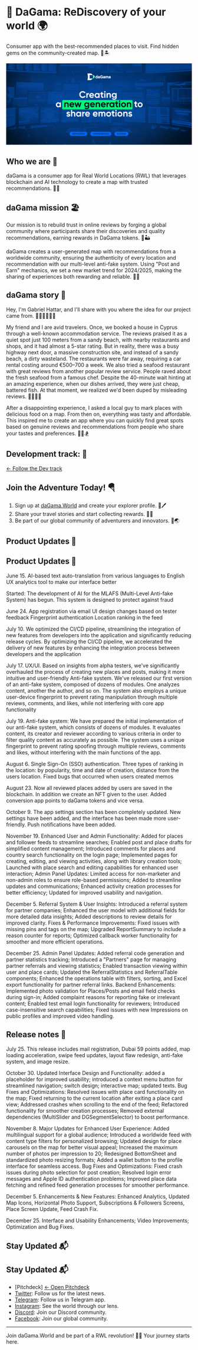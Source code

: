 # 🦋 DaGama: ReDiscovery of your world 🌍

Consumer app with the best-recommended places to visit. Find hidden gems on the community-created map. 🌊🏝

![daGama.World Adventure](https://github.com/daGama/.github/raw/main/images/banner.jpg)

## Who we are 🗼

daGama is a consumer app for Real World Locations (RWL) that leverages blockchain and AI technology to create a map with trusted recommendations. 🎡🏰

## daGama mission 🏖

Our mission is to rebuild trust in online reviews by forging a global community where participants share their discoveries and quality recommendations, earning rewards in DaGama tokens. 🌋🏜

daGama creates a user-generated map with recommendations from a worldwide community, ensuring the authenticity of every location and recommendation with our multi-level anti-fake system. Using "Post and Earn" mechanics, we set a new market trend for 2024/2025, making the sharing of experiences both rewarding and reliable. 🗽🎎

## daGama story 🥀

Hey, I'm Gabriel Hattar, and I'll share with you where the idea for our project came from. 🧗🏻‍♂️🚣🏻‍♀️

My friend and I are avid travelers. Once, we booked a house in Cyprus through a well-known accommodation service. The reviews praised it as a quiet spot just 100 meters from a sandy beach, with nearby restaurants and shops, and it had almost a 5-star rating. But in reality, there was a busy highway next door, a massive construction site, and instead of a sandy beach, a dirty wasteland. The restaurants were far away, requiring a car rental costing around €500–700 a week. We also tried a seafood restaurant with great reviews from another popular review service. People raved about the fresh seafood from a famous chef. Despite the 40-minute wait hinting at an amazing experience, when our dishes arrived, they were just cheap, battered fish. At that moment, we realized we'd been duped by misleading reviews. 🏄‍♂️🏄‍♀️

After a disappointing experience, I asked a local guy to mark places with delicious food on a map. From then on, everything was tasty and affordable. This inspired me to create an app where you can quickly find great spots based on genuine reviews and recommendations from people who share your tastes and preferences. 🧘‍♀️🏂

## Development track: 🍾
[← Follow the Dev track](dev_track.md)

## Join the Adventure Today! 🪂

1. Sign up at [daGama.World](https://dagama.world) and create your explorer profile. 🐚🖊️
2. Share your travel stories and start collecting rewards. 📖💎
3. Be part of our global community of adventurers and innovators. 🤝🌏

## Product Updates 🚀

## Product Updates 🚀

June 15. AI-based text auto-translation from various languages to English UX analytics tool to make our interface better

Started: The development of AI for the MLAFS (Multi-Level
Anti-fake System) has begun. This system is designed to protect against fraud

June 24. App registration via email
UI design changes based on tester feedback
Fingerprint authentication
Location ranking in the feed

July 10. We optimized the CI/CD pipeline, streamlining the integration of new features from developers into the application and significantly reducing release cycles.
By optimizing the CI/CD pipeline, we accelerated the delivery of new features by enhancing the integration process between developers and the application

July 17. UX/UI. Based on insights from alpha testers, we've significantly overhauled the process of creating new places and posts, making it more intuitive and user-friendly
Anti-fake system. We've released our first version of an anti-fake system, composed of dozens of modules. One analyzes content, another the author, and so on. The system also employs a unique user-device fingerprint to prevent rating manipulation through multiple reviews, comments, and likes, while not interfering with core app functionality

July 19. Anti-fake system: We have prepared the initial implementation of our anti-fake system, which consists of dozens of modules. It evaluates content, its creator and reviewer according to various criteria in order to filter quality content as accurately as possible. The system uses a unique fingerprint to prevent rating spoofing through multiple reviews, comments and likes, without interfering with the main functions of the app.

August 6. Single Sign-On (SSO) authentication. Three types of ranking in the location: by popularity, time and date of creation, distance from the users location. Fixed bugs that occurred when users created memos

August 23. Now all reviewed places added by users are saved in the blockchain. In addition we create an NFT given to the user. Added conversion app points to daGama tokens and vice versa.

October 9. The app settings section has been completely updated. New settings have been added, and the interface has been made more user-friendly. Push notifications have been added.

November 19. Enhanced User and Admin Functionality: Added for places and follower feeds to streamline searches;  Enabled post and place drafts for simplified content management; Introduced comments for places and country search functionality on the login page; 
Implemented pages for creating, editing, and viewing activities, along with library creation tools; Launched with place search and editing capabilities for enhanced user interaction; Admin Panel Updates: Limited access for non-marketer and non-admin roles to ensure role-based permissions; Added to streamline updates and communications; Enhanced activity creation processes for better efficiency; Updated for improved usability and navigation.

December 5. Referral System & User Insights: Introduced a referral system for partner companies; Enhanced the user model with additional fields for more detailed data insights; Added descriptions to review details for improved clarity. Fixes & Performance Improvements: Fixed issues with missing pins and tags on the map; Upgraded ReportSummary to include a reason counter for reports; Optimized callback worker functionality for smoother and more efficient operations.

December 25. Admin Panel Updates: Added referral code generation and partner statistics tracking; Introduced a "Partners" page for managing partner referrals and viewing statistics; Enabled transaction viewing within user and place cards; Updated the ReferralStatistics and ReferralTable components; Enhanced the operations table with filters, sorting, and Excel export functionality for partner referral links. Backend Enhancements: Implemented photo validation for Places/Posts and email field checks during sign-in; Added complaint reasons for reporting fake or irrelevant content; Enabled test email login functionality for reviewers; Introduced case-insensitive search capabilities; Fixed issues with new Impressions on public profiles and improved video handling.

## Release notes 📖

July 25. This release includes mail registration, Dubai 59 points added, map loading acceleration, swipe feed updates, layout flaw redesign, anti-fake system, and image resize.

October 30. Updated Interface Design and Functionality: added a placeholder for improved usability; introduced a context menu button for streamlined navigation; switch design; interactive map; updated texts. Bug Fixes and Optimizations: Resolved issues with place card functionality on the map; Fixed returning to the current location after exiting a place card view; Addressed crashes when scrolling to the end of the feed; Refactored functionality for smoother creation processes; Removed external dependencies (MultiSlider and DGSegmentSelector) to boost performance.

November 8. Major Updates for Enhanced User Experience: Added multilingual support for a global audience; Introduced a worldwide feed with content type filters for personalized browsing; Updated design for place carousels on the map for better visual appeal; Increased the maximum number of photos per impression to 20; Redesigned BottomSheet and standardized photo resizing formats; Added a wallet button to the profile interface for seamless access. Bug Fixes and Optimizations: Fixed crash issues during photo selection for post creation; Resolved login error messages and Apple ID authentication problems; Improved place data fetching and refined feed generation processes for smoother performance.

December 5. Enhancements & New Features: Enhanced Analytics, Updated Map Icons, Horizontal Photo Support, Subscriptions & Followers Screens, Place Screen Update, Feed Crash Fix.

December 25. Interface and Usability Enhancements; Video Improvements; Optimization and Bug Fixes.

## Stay Updated 📬


## Stay Updated 📬

- [Pitchdeck] [← Open Pitchdeck](dev_track.md)
- [Twitter](https://twitter.com/dagama_world): Follow us for the latest news.
- [Telegram](https://t.me/da_ga_ma): Follow us in Telegram app. 
- [Instagram](https://instagram.com/dagamaWorld): See the world through our lens. 
- [Discord](https://discord.gg/dagama): Join our Discord community. 
- [Facebook](https://facebook.com/dagama.World): Join our global community. 

---

Join daGama.World and be part of a RWL revolution! 🚀✨ Your journey starts here.
